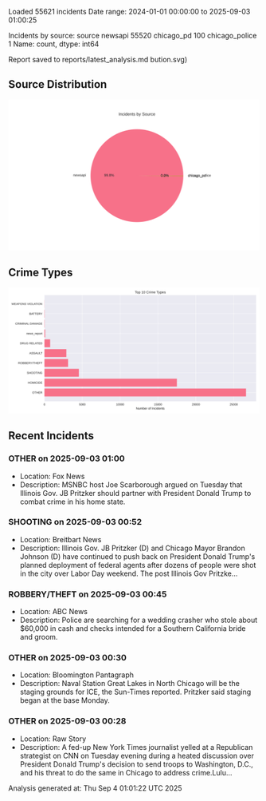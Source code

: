 
Loaded 55621 incidents
Date range: 2024-01-01 00:00:00 to 2025-09-03 01:00:25

Incidents by source:
source
newsapi           55520
chicago_pd          100
chicago_police        1
Name: count, dtype: int64

Report saved to reports/latest_analysis.md
bution.svg)

## Source Distribution
![Source Distribution](images/source_distribution.svg)

## Crime Types
![Crime Types](images/crime_types.svg)

## Recent Incidents

### OTHER on 2025-09-03 01:00
- Location: Fox News
- Description: MSNBC host Joe Scarborough argued on Tuesday that Illinois Gov. JB Pritzker should partner with President Donald Trump to combat crime in his home state.


### SHOOTING on 2025-09-03 00:52
- Location: Breitbart News
- Description: Illinois Gov. JB Pritzker (D) and Chicago Mayor Brandon Johnson (D) have continued to push back on President Donald Trump's planned deployment of federal agents after dozens of people were shot in the city over Labor Day weekend.
The post Illinois Gov Pritzke…


### ROBBERY/THEFT on 2025-09-03 00:45
- Location: ABC News
- Description: Police are searching for a wedding crasher who stole about $60,000 in cash and checks intended for a Southern California bride and groom.


### OTHER on 2025-09-03 00:30
- Location: Bloomington Pantagraph
- Description: Naval Station Great Lakes in North Chicago will be the staging grounds for ICE, the Sun-Times reported. Pritzker said staging began at the base Monday.


### OTHER on 2025-09-03 00:28
- Location: Raw Story
- Description: A fed-up New York Times journalist yelled at a Republican strategist on CNN on Tuesday evening during a heated discussion over President Donald Trump's decision to send troops to Washington, D.C., and his threat to do the same in Chicago to address crime.Lulu…

Analysis generated at: Thu Sep  4 01:01:22 UTC 2025
